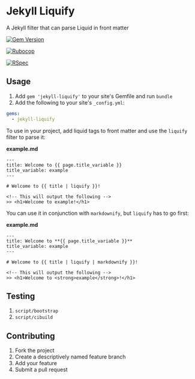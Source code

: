 # Jekyll Liquify

A Jekyll filter that can parse Liquid in front matter

[![Gem Version](https://img.shields.io/gem/v/jekyll-liquify.svg)](https://rubygems.org/gems/jekyll-liquify)

[![Rubocop](https://github.com/kigster/jekyll-liquify/actions/workflows/rubocop.yml/badge.svg)](https://github.com/gemfarmer/jekyll-liquify/actions/workflows/rubocop.yml)

[![RSpec](https://github.com/kigster/jekyll-liquify/actions/workflows/ruby.yml/badge.svg)](https://github.com/gemfarmer/jekyll-liquify/actions/workflows/ruby.yml)

## Usage

1. Add `gem 'jekyll-liquify'` to your site's Gemfile and run `bundle`
2. Add the following to your site's `_config.yml`:

```yml
gems:
  - jekyll-liquify
```

To use in your project, add liquid tags to front matter and use the `liquify` filter to parse it:

**example.md**

```
---
title: Welcome to {{ page.title_variable }}
title_variable: example
---

# Welcome to {{ title | liquify }}!

<!-- This will output the following -->
>> <h1>Welcome to example!</h1>
```

You can use it in conjunction with `markdownify`, but `liquify` has to go first:

**example.md**

```
---
title: Welcome to **{{ page.title_variable }}**
title_variable: example
---

# Welcome to {{ title | liquify | markdownify }}!

<!-- This will output the following -->
>> <h1>Welcome to <strong>example</strong>!</h1>
```

## Testing

1. `script/bootstrap`
2. `script/cibuild`

## Contributing

1. Fork the project
2. Create a descriptively named feature branch
3. Add your feature
4. Submit a pull request
